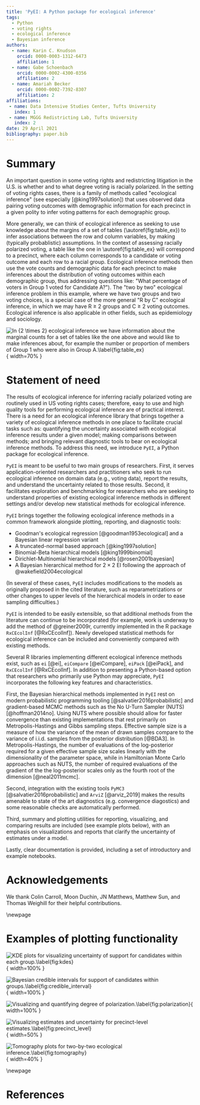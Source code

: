 ```yaml
---
title: 'PyEI: A Python package for ecological inference'
tags:
  - Python
  - voting rights
  - ecological inference
  - Bayesian inference
authors:
  - name: Karin C. Knudson
    orcid: 0000-0003-1312-6473
    affiliation: 1
  - name: Gabe Schoenbach
    orcid: 0000-0002-4300-0356
    affiliation: 2
  - name: Amariah Becker
    orcid: 0000-0002-7392-8307
    affiliation: 2
affiliations:
 - name: Data Intensive Studies Center, Tufts University
   index: 1
 - name: MGGG Redistricting Lab, Tufts University
   index: 2
date: 29 April 2021
bibliography: paper.bib
---
```


# Summary

An important question in some voting rights and redistricting litigation in the U.S. is whether and to what degree voting is racially polarized.
In the setting of voting rights cases, there is a family of methods called "ecological inference" (see especially [@king1997solution]) that uses
observed data pairing voting outcomes with demographic information
for each precinct in a given polity to infer voting patterns for each demographic group.

More generally, we can think of ecological inference as seeking to use knowledge about the margins of a set of tables (\autoref{fig:table_ex}) to infer associations between the row and column variables, by making (typically probablistic) assumptions. In the context of assessing racially polarized voting, a table like the one in \autoref{fig:table_ex} will correspond to a precinct, where each column corresponds to a candidate or voting outcome and each row to a racial group. Ecological inference methods then use the vote counts and demographic data for each precinct to make inferences about the distribution of voting outcomes within each demographic group, thus addressing questions like: "What percentage of voters in Group 1 voted for Candidate A?"). The "two by two" ecological inference problem in this example, where we have two groups and two voting choices, is a special case of the more general "R by C" ecological inference, in which we may have R $\geq$ 2 groups and C $\geq$ 2 voting outcomes.
Ecological inference is also applicable in other fields, such as epidemiology and sociology.

![In ${2 \times 2}$ ecological inference we have information about the marginal counts for a set of tables like the one above and would like to make inferences about, for example the number or proportion of members of Group 1 who were also in Group A.\label{fig:table_ex}](figs/table_ex.png){ width=70% }

# Statement of need

The results of ecological inference for inferring racially polarized voting are routinely used in
US voting rights cases; therefore, easy to use and high quality tools for performing ecological inference are of practical interest. There is a need for an ecological inference library that 
brings together a variety of ecological inference methods in one place to facilitate
crucial tasks such as: quantifying the uncertainty associated with ecological inference
results under a given model; making comparisons between methods; and bringing relevant 
diagnostic tools to bear on ecological inference methods. To address this need, 
we introduce `PyEI`, a Python package for ecological inference. 

`PyEI` is meant to be useful to two main groups of researchers. First, it serves application-oriented researchers and practitioners who seek to run ecological inference on domain data (e.g., voting data), report the results, and understand the uncertainty related to those results.
Second, it facilitates exploration and benchmarking for researchers who are seeking to understand properties of existing
ecological inference methods in different settings and/or develop new statistical methods for ecological inference.

`PyEI` brings together the following ecological inference methods in a common framework alongside plotting, reporting, and diagnostic tools:

- Goodman's ecological regression [@goodman1953ecological] and a Bayesian linear regression variant
- A truncated-normal based approach [@king1997solution]
- Binomial-Beta hierarchical models [@king1999binomial]
- Dirichlet-Multinomial hierarchical models [@rosen2001bayesian]
- A Bayesian hierarchical method for ${2 \times 2}$ EI following the approach of @wakefield2004ecological

(In several of these cases, `PyEI` includes modifications to the models as originally proposed in the cited literature, such as reparametrizations or other changes to upper levels of the hierarchical models in order to ease sampling difficulties.)

`PyEI` is intended to be easily extensible, so that additional methods from the literature can continue to be incorporated (for example, work is underway to add the method of @greiner2009r, currently implemented in the R package `RxCEcolInf` [@RxCEcolInf]). Newly developed statistical methods for ecological inference can be included and conveniently compared with existing methods.

Several R libraries implementing different ecological inference methods exist, such as `ei` [@ei], `eiCompare` [@eiCompare], `eiPack` [@eiPack], and `RxCEcolInf` [@RxCEcolInf]. In addition to presenting a Python-based option that researchers who primarily use Python may appreciate, `PyEI` 
incorporates the following key features and characteristics.

First, the Bayesian hierarchical methods implemented in `PyEI` rest on modern probabilistic programming tooling [@salvatier2016probabilistic] and gradient-based MCMC methods such as the No U-Turn Sampler (NUTS) [@hoffman2014no]. Using NUTS where possible should allow for faster convergence than existing implementations that rest primarily on Metropolis-Hastings and Gibbs sampling steps. Effective sample size is a measure of how the variance of the mean of drawn samples compare to the variance of i.i.d. samples from the posterior distribution [@BDA3]. In Metropolis-Hastings, the number of evaluations of the log-posterior required for a given effective sample size scales linearly with the dimensionality of the parameter space, while in Hamiltonian Monte Carlo approaches such as NUTS, the number of required evaluations of the gradient of the the log-posterior scales only as the fourth root of the dimension [@neal2011mcmc].

Second, integration with the existing tools `PyMC3` [@salvatier2016probabilistic] and `ArviZ` [@arviz_2019] makes the results amenable to state of the art diagnostics (e.g. convergence diagostics) and some reasonable checks are automatically performed. 
 
Third, summary and plotting utilities for reporting, visualizing, and comparing results are included (see example plots below), with an emphasis on visualizations and reports that clarify the uncertainty of estimates under a model.

Lastly, clear documentation is provided, including a set of introductory and example notebooks.

# Acknowledgements

We thank Colin Carroll, Moon Duchin, JN Matthews, Matthew Sun, and Thomas Weighill for their helpful contributions.

\newpage
# Examples of plotting functionality

![KDE plots for visualizing uncertainty of support for candidates within each group.\label{fig:kdes}](figs/figure2.png){ width=100% } 

![Bayesian credible intervals for support of candidates within groups.\label{fig:credible_interval}](figs/figure3.png){ width=100% }

![Visualizing and quantifying degree of polarization.\label{fig:polarization}](figs/figure4.png){ width=100% }

![Visualizing estimates and uncertainty for precinct-level estimates.\label{fig:precinct_level}](figs/figure5.png){ width=50% }

![Tomography plots for two-by-two ecological inference.\label{fig:tomography}](figs/figure6.png){ width=40% }

\newpage

# References

